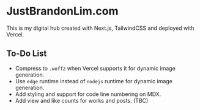 # JustBrandonLim.com

This is my digital hub created with Next.js, TailwindCSS and deployed with Vercel.

## To-Do List

- Compress to `.woff2` when Vercel supports it for dynamic image generation.
- Use `edge` runtime instead of `nodejs` runtime for dynamic image generation.
- Add styling and support for code line numbering on MDX.
- Add view and like counts for works and posts. (TBC)
